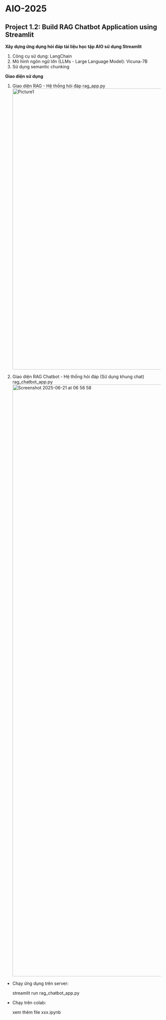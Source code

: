 # AIO-2025
## Project 1.2: Build RAG Chatbot Application using Streamlit
**Xây dựng ứng dụng hỏi đáp tài liệu học tập AIO sử dụng Streamlit**
1. Công cụ sử dụng: LangChain
2. Mô hình ngôn ngữ lớn (LLMs - Large Language Model): Vicuna-7B
3. Sử dụng semantic chunking

**Giao diện sử dụng**
1. Giao diện RAG - Hệ thống hỏi đáp
   rag_app.py
   <img width="908" alt="Picture1" src="https://github.com/user-attachments/assets/c2285c45-8d9a-430a-a905-722afc662b33" />

3. Giao diện RAG Chatbot - Hệ thống hỏi đáp (Sử dụng khung chat)
   rag_chatbot_app.py
   <img width="1912" alt="Screenshot 2025-06-21 at 06 58 58" src="https://github.com/user-attachments/assets/15b7f770-0816-401b-b1b2-41b17dde1673" />

* Chạy ứng dụng trên server:

    streamlit run rag_chatbot_app.py
* Chạy trên colab:

    xem thêm file xxx.ipynb
